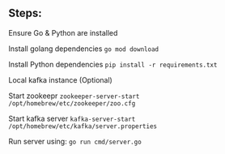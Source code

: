 ## Steps:


Ensure Go & Python are installed

Install golang dependencies
`go mod download`

Install Python dependencies
`pip install -r requirements.txt`


Local kafka instance (Optional)

Start zookeepr
`zookeeper-server-start /opt/homebrew/etc/zookeeper/zoo.cfg`

Start kafka server
`kafka-server-start /opt/homebrew/etc/kafka/server.properties`

Run server using:
`go run cmd/server.go`
